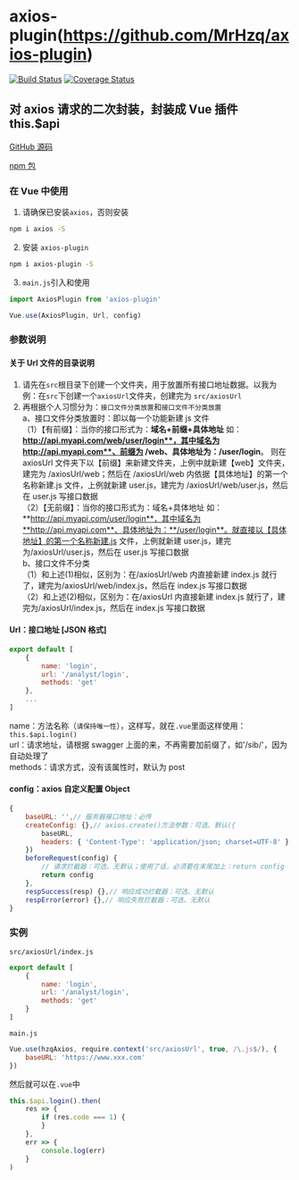 # axios-plugin(https://github.com/MrHzq/axios-plugin)

[![Build Status](https://travis-ci.org/MrHzq/axios-plugin.svg?branch=master)](https://travis-ci.org/MrHzq/axios-plugin) [![Coverage Status](https://coveralls.io/repos/github/MrHzq/axios-plugin/badge.svg?branch=master)](https://coveralls.io/github/MrHzq/axios-plugin?branch=master)

## 对 axios 请求的二次封装，封装成 Vue 插件 this.\$api

[GitHub 源码](https://github.com/MrHzq/axios-plugin)

[npm 包](https://www.npmjs.com/package/axios-plugin)

### 在 Vue 中使用

1. 请确保已安装`axios`，否则安装

```sh
npm i axios -S
```

2. 安装 `axios-plugin`

```sh
npm i axios-plugin -S
```

3. `main.js`引入和使用

```javascript
import AxiosPlugin from 'axios-plugin'

Vue.use(AxiosPlugin, Url, config)
```

### 参数说明

#### 关于 Url 文件的目录说明

1. 请先在`src`根目录下创建一个文件夹，用于放置所有接口地址数据。以我为例：在`src`下创建一个`axiosUrl`文件夹，创建完为 `src/axiosUrl`
1. 再根据个人习惯分为：`接口文件分类放置`和`接口文件不分类放置`<br>
   a、接口文件分类放置时：即以每一个功能新建 js 文件<br>
   （1）【有前缀】：当你的接口形式为：**域名+前缀+具体地址** 如：**http://api.myapi.com/web/user/login**，其中域名为 **http://api.myapi.com**、前缀为 **/web**、具体地址为：**/user/login**。
   则在 axiosUrl 文件夹下以【前缀】来新建文件夹，上例中就新建【web】文件夹，建完为 /axiosUrl/web；然后在 /axiosUrl/web 内依据【具体地址】的第一个名称新建.js 文件，上例就新建 user.js，建完为 /axiosUrl/web/user.js，然后在 user.js 写接口数据<br>
   （2）【无前缀】：当你的接口形式为：域名+具体地址 如：**http://api.myapi.com/user/login**，其中域名为**http://api.myapi.com**、具体地址为：**/user/login**。就直接以【具体地址】的第一个名称新建.js 文件，上例就新建 user.js，建完为/axiosUrl/user.js，然后在 user.js 写接口数据<br>
   b、接口文件不分类<br>
   （1）和上述(1)相似，区别为：在/axiosUrl/web 内直接新建 index.js 就行了，建完为/axiosUrl/web/index.js，然后在 index.js 写接口数据<br>
   （2）和上述(2)相似，区别为：在/axiosUrl 内直接新建 index.js 就行了，建完为/axiosUrl/index.js，然后在 index.js 写接口数据

#### Url：接口地址 [JSON 格式]

```javascript
export default [
    {
        name: 'login',
        url: '/analyst/login',
        methods: 'get'
    },
    ...
]
```

name：方法名称（`请保持唯一性`），这样写，就在`.vue`里面这样使用：`this.$api.login()`<br>
url：请求地址，请根据 swagger 上面的来，不再需要加前缀了，如'/sib/'，因为自动处理了<br>
methods：请求方式，没有该属性时，默认为 post

#### config：axios 自定义配置 Object

```javascript
{
    baseURL: '',// 服务器接口地址：必传
    createConfig: {},// axios.create()方法参数：可选、默认({
        baseURL,
        headers: { 'Content-Type': 'application/json; charset=UTF-8' }
    })
    beforeRequest(config) {
        // 请求拦截器：可选、无默认；使用了话，必须要在末尾加上：return config
        return config
    },
    respSuccess(resp) {},// 响应成功拦截器：可选、无默认
    respError(error) {},// 响应失败拦截器：可选、无默认
}
```

### 实例

`src/axiosUrl/index.js`

```javascript
export default [
    {
        name: 'login',
        url: '/analyst/login',
        methods: 'get'
    }
]
```

`main.js`

```javascript
Vue.use(hzqAxios, require.context('src/axiosUrl', true, /\.js$/), {
    baseURL: 'https://www.xxx.com'
})
```

然后就可以在`.vue`中

```javascript
this.$api.login().then(
    res => {
        if (res.code === 1) {
        }
    },
    err => {
        console.log(err)
    }
)
```
